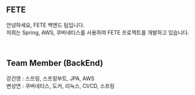 FETE
---
안녕하세요, FETE 백엔드 팀입니다.<br>
저희는 Spring, AWS, 쿠버네티스를 사용하여 FETE 프로젝트를 개발하고 있습니다.

<br>

Team Member (BackEnd)
---
강건영 : 스프링, 스프링부트, JPA, AWS<br>
변상연 : 쿠버네티스, 도커, 리눅스, CI/CD, 스프링
